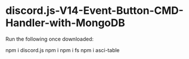 # discord.js-V14-Event-Button-CMD-Handler-with-MongoDB

Run the following once downloaded:

npm i discord.js
npm i
npm i fs
npm i asci-table

